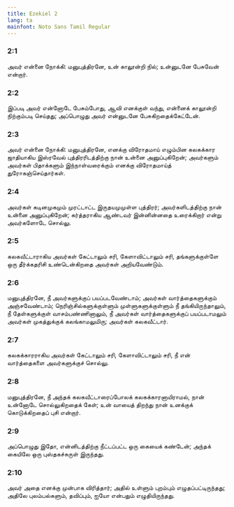 ```yaml
---
title: Ezekiel 2
lang: ta
mainfont: Noto Sans Tamil Regular
---
```


###  2:1

அவர் என்னை நோக்கி: மனுபுத்திரனே, உன் காலூன்றி நில்; உன்னுடனே பேசுவேன் என்றார்.

###  2:2

இப்படி அவர் என்னோடே பேசும்போது, ஆவி எனக்குள் வந்து, என்னைக் காலூன்றி நிற்கும்படி செய்தது; அப்பொழுது அவர் என்னுடனே பேசுகிறதைக்கேட்டேன்.

###  2:3

அவர் என்னை நோக்கி: மனுபுத்திரனே, எனக்கு விரோதமாய் எழும்பின கலகக்கார ஜாதியாகிய இஸ்ரவேல் புத்திரரிடத்திற்கு நான் உன்னை அனுப்புகிறேன்; அவர்களும் அவர்கள் பிதாக்களும் இந்நாள்வரைக்கும் எனக்கு விரோதமாய்த் துரோகஞ்செய்தார்கள்.

###  2:4

அவர்கள் கடினமுகமும் முரட்டாட்ட இருதயமுமுள்ள புத்திரர்; அவர்களிடத்திற்கு நான் உன்னை அனுப்புகிறேன்; கர்த்தராகிய ஆண்டவர் இன்னின்னதை உரைக்கிறார் என்று அவர்களோடே சொல்லு.

###  2:5

கலகவீட்டாராகிய அவர்கள் கேட்டாலும் சரி, கேளாவிட்டாலும் சரி, தங்களுக்குள்ளே ஒரு தீர்க்கதரிசி உண்டென்கிறதை அவர்கள் அறியவேண்டும்.

###  2:6

மனுபுத்திரனே, நீ அவர்களுக்குப் பயப்படவேண்டாம்; அவர்கள் வார்த்தைகளுக்கும் அஞ்சவேண்டாம்; நெரிஞ்சில்களுக்குள்ளும் முள்ளுகளுக்குள்ளும் நீ தங்கியிருந்தாலும், நீ தேள்களுக்குள் வாசம்பண்ணினாலும், நீ அவர்கள் வார்த்தைகளுக்குப் பயப்படாமலும் அவர்கள் முகத்துக்குக் கலங்காமலுமிரு; அவர்கள் கலகவீட்டார்.

###  2:7

கலகக்காரராகிய அவர்கள் கேட்டாலும் சரி, கேளாவிட்டாலும் சரி, நீ என் வார்த்தைகளை அவர்களுக்குச் சொல்லு.

###  2:8

மனுபுத்திரனே, நீ அந்தக் கலகவீட்டாரைப்போலக் கலகக்காரனாயிராமல், நான் உன்னோடே சொல்லுகிறதைக் கேள்; உன் வாயைத் திறந்து நான் உனக்குக் கொடுக்கிறதைப் புசி என்றார்.

###  2:9

அப்பொழுது இதோ, என்னிடத்திற்கு நீட்டப்பட்ட ஒரு கையைக் கண்டேன்; அந்தக் கையிலே ஒரு புஸ்தகச்சுருள் இருந்தது.

###  2:10

அவர் அதை எனக்கு முன்பாக விரித்தார்; அதில் உள்ளும் புறம்பும் எழுதப்பட்டிருந்தது; அதிலே புலம்பல்களும், தவிப்பும், ஐயோ என்பதும் எழுதியிருந்தது.


